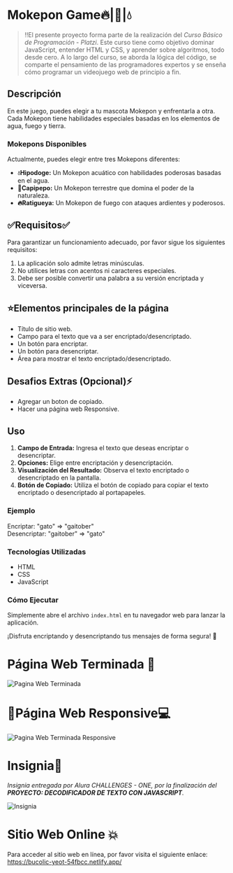 # Mokepon Game🔥|🌱|💧

>‼️El presente proyecto forma parte de la realización del <em>Curso Básico de Programación - Platzi</em>. Este curso tiene como objetivo dominar JavaScript, entender HTML y CSS, y aprender sobre algoritmos, todo desde cero. A lo largo del curso, se aborda la lógica del código, se comparte el pensamiento de las programadores expertos y se enseña cómo programar un videojuego web de principio a fin.

## Descripción

<p>En este juego, puedes elegir a tu mascota Mokepon y enfrentarla a otra. Cada Mokepon tiene habilidades especiales basadas en los elementos de agua, fuego y tierra.</p>

### Mokepons Disponibles ###

<p>Actualmente, puedes elegir entre tres Mokepons diferentes:</p>

* <strong>💧Hipodoge:</strong> Un Mokepon acuático con habilidades poderosas basadas en el agua.
* <strong>🌱Capipepo:</strong> Un Mokepon terrestre que domina el poder de la naturaleza.
* <strong>🔥Ratigueya:</strong> Un Mokepon de fuego con ataques ardientes y poderosos.

## ✅Requisitos✅

<p>Para garantizar un funcionamiento adecuado, por favor sigue los siguientes requisitos:</p>

  1. La aplicación solo admite letras minúsculas.
  2. No utilices letras con acentos ni caracteres especiales.
  3. Debe ser posible convertir una palabra a su versión encriptada y viceversa.


## ⭐Elementos principales de la página

  * Título de sitio web.
  * Campo para el texto que va a ser encriptado/desencriptado.
  * Un botón para encriptar.
  * Un botón para desencriptar.
  * Área para mostrar el texto encriptado/desencriptado.

## Desafios Extras (Opcional)⚡

  * Agregar un boton de copiado.
  * Hacer una página web Responsive.

## Uso

  1. <strong>Campo de Entrada:</strong> Ingresa el texto que deseas encriptar o desencriptar.
  2. <strong>Opciones:</strong> Elige entre encriptación y desencriptación.
  3. <strong>Visualización del Resultado:</strong> Observa el texto encriptado o desencriptado en la pantalla.
  4. <strong>Botón de Copiado:</strong> Utiliza el botón de copiado para copiar el texto encriptado o desencriptado al portapapeles.

### Ejemplo

<p>Encriptar: "gato" => "gaitober"<br>
Desencriptar: "gaitober" => "gato"</p>

### Tecnologías Utilizadas

  * HTML
  * CSS
  * JavaScript

### Cómo Ejecutar

<p>Simplemente abre el archivo <code>index.html</code> en tu navegador web para lanzar la aplicación.</p>

<p>¡Disfruta encriptando y desencriptando tus mensajes de forma segura! 🎉</p>

# Página Web Terminada 💯
![Pagina Web Terminada](https://github.com/ValenciaTatiana/Text-Encryption-and-Decryption/assets/157426277/5b5a243b-086a-4354-9ce1-742e8e4244f2)

# 📲Página Web Responsive💻
![Pagina Web Terminada Responsive](https://github.com/ValenciaTatiana/Text-Encryption-and-Decryption/assets/157426277/1ed2d289-57c7-49ea-ac19-350404b9c7ba)

# Insignia🏅
_Insignia entregada por Alura CHALLENGES - ONE, por la finalización del **PROYECTO: DECODIFICADOR DE TEXTO CON JAVASCRIPT**._

![Insignia](https://github.com/ValenciaTatiana/Text-Encryption-and-Decryption/assets/157426277/95c68e4e-e372-4a17-b28c-3579a982bfbb)

# Sitio Web Online 💥
Para acceder al sitio web en línea, por favor visita el siguiente enlace: https://bucolic-yeot-54fbcc.netlify.app/
